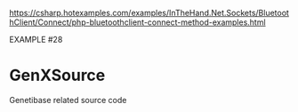 https://csharp.hotexamples.com/examples/InTheHand.Net.Sockets/BluetoothClient/Connect/php-bluetoothclient-connect-method-examples.html


EXAMPLE #28

# GenXSource
Genetibase related source code
